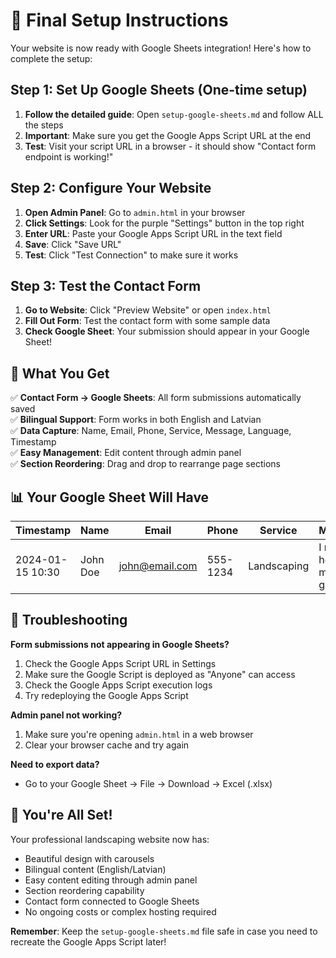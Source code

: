# 🎉 Final Setup Instructions

Your website is now ready with Google Sheets integration! Here's how to complete the setup:

## Step 1: Set Up Google Sheets (One-time setup)

1. **Follow the detailed guide**: Open `setup-google-sheets.md` and follow ALL the steps
2. **Important**: Make sure you get the Google Apps Script URL at the end
3. **Test**: Visit your script URL in a browser - it should show "Contact form endpoint is working!"

## Step 2: Configure Your Website

1. **Open Admin Panel**: Go to `admin.html` in your browser
2. **Click Settings**: Look for the purple "Settings" button in the top right
3. **Enter URL**: Paste your Google Apps Script URL in the text field
4. **Save**: Click "Save URL"
5. **Test**: Click "Test Connection" to make sure it works

## Step 3: Test the Contact Form

1. **Go to Website**: Click "Preview Website" or open `index.html`
2. **Fill Out Form**: Test the contact form with some sample data
3. **Check Google Sheet**: Your submission should appear in your Google Sheet!

## 🎯 What You Get

✅ **Contact Form → Google Sheets**: All form submissions automatically saved  
✅ **Bilingual Support**: Form works in both English and Latvian  
✅ **Data Capture**: Name, Email, Phone, Service, Message, Language, Timestamp  
✅ **Easy Management**: Edit content through admin panel  
✅ **Section Reordering**: Drag and drop to rearrange page sections  

## 📊 Your Google Sheet Will Have

| Timestamp | Name | Email | Phone | Service | Message | Language |
|-----------|------|-------|-------|---------|---------|----------|
| 2024-01-15 10:30 | John Doe | john@email.com | 555-1234 | Landscaping | I need help with my garden | en |

## 🔧 Troubleshooting

**Form submissions not appearing in Google Sheets?**
1. Check the Google Apps Script URL in Settings
2. Make sure the Google Script is deployed as "Anyone" can access
3. Check the Google Apps Script execution logs
4. Try redeploying the Google Apps Script

**Admin panel not working?**
1. Make sure you're opening `admin.html` in a web browser
2. Clear your browser cache and try again

**Need to export data?**
- Go to your Google Sheet → File → Download → Excel (.xlsx)

## 🚀 You're All Set!

Your professional landscaping website now has:
- Beautiful design with carousels
- Bilingual content (English/Latvian)
- Easy content editing through admin panel
- Section reordering capability
- Contact form connected to Google Sheets
- No ongoing costs or complex hosting required

**Remember**: Keep the `setup-google-sheets.md` file safe in case you need to recreate the Google Apps Script later! 